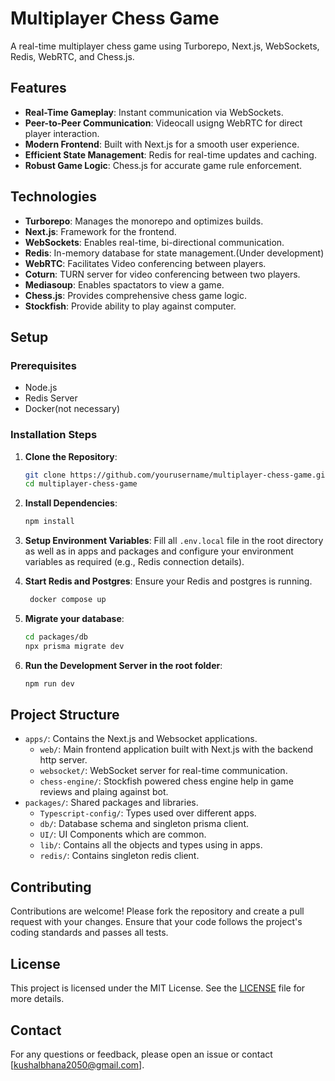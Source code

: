 # Multiplayer Chess Game

A real-time multiplayer chess game using Turborepo, Next.js, WebSockets, Redis, WebRTC, and Chess.js.

## Features

- **Real-Time Gameplay**: Instant communication via WebSockets.
- **Peer-to-Peer Communication**: Videocall usigng WebRTC for direct player interaction.
- **Modern Frontend**: Built with Next.js for a smooth user experience.
- **Efficient State Management**: Redis for real-time updates and caching.
- **Robust Game Logic**: Chess.js for accurate game rule enforcement.

## Technologies

- **Turborepo**: Manages the monorepo and optimizes builds.
- **Next.js**: Framework for the frontend.
- **WebSockets**: Enables real-time, bi-directional communication.
- **Redis**: In-memory database for state management.(Under development)
- **WebRTC**: Facilitates Video conferencing between players.
- **Coturn**: TURN server for video conferencing between two players.
- **Mediasoup**: Enables spactators to view a game.
- **Chess.js**: Provides comprehensive chess game logic.
- **Stockfish**: Provide ability to play against computer.

## Setup

### Prerequisites

- Node.js
- Redis Server
- Docker(not necessary)

### Installation Steps

1. **Clone the Repository**:
    ```sh
    git clone https://github.com/yourusername/multiplayer-chess-game.git
    cd multiplayer-chess-game
    ```

2. **Install Dependencies**:
    ```sh
    npm install
    ```

3. **Setup Environment Variables**:
    Fill all `.env.local` file in the root directory as well as in apps and packages and configure your environment variables as required (e.g., Redis connection details).

4. **Start Redis and Postgres**:
    Ensure your Redis and postgres is running.
   ```sh
    docker compose up
    ```

6. **Migrate your database**:
    ```sh
    cd packages/db
    npx prisma migrate dev
    ```
5. **Run the Development Server in the root folder**:
    ```sh
    npm run dev
    ```

## Project Structure

- `apps/`: Contains the Next.js and Websocket applications.
  - `web/`: Main frontend application built with Next.js with the backend http server.
  - `websocket/`: WebSocket server for real-time communication.
  - `chess-engine/`: Stockfish powered chess engine help in game reviews and plaing against bot.
- `packages/`: Shared packages and libraries.
  - `Typescript-config/`: Types used over different apps.
  - `db/`: Database schema and singleton prisma client.
  - `UI/`: UI Components which are common.
  - `lib/`: Contains all the objects and types using in apps.
  - `redis/`: Contains singleton redis client.
  

## Contributing

Contributions are welcome! Please fork the repository and create a pull request with your changes. Ensure that your code follows the project's coding standards and passes all tests.

## License

This project is licensed under the MIT License. See the [LICENSE](LICENSE) file for more details.

## Contact

For any questions or feedback, please open an issue or contact [kushalbhana2050@gmail.com].
